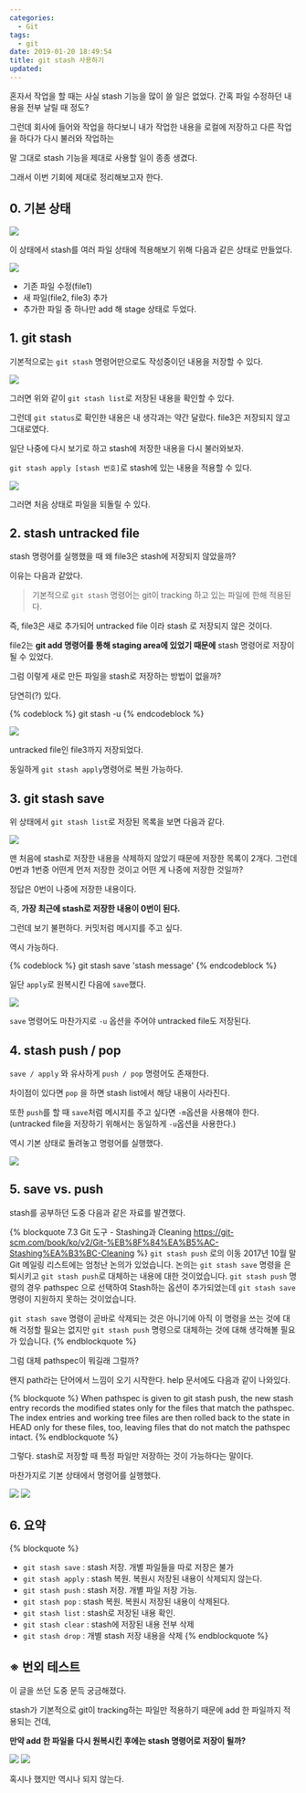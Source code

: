 ```yaml
---
categories:
  - Git
tags:
  - git
date: 2019-01-20 18:49:54
title: git stash 사용하기
updated:
---
```


혼자서 작업을 할 때는 사실 stash 기능을 많이 쓸 일은 없었다. 간혹 파일 수정하던 내용을 전부 날릴 때 정도?

그런데 회사에 들어와 작업을 하다보니 내가 작업한 내용을 로컬에 저장하고 다른 작업을 하다가 다시 불러와 작업하는

말 그대로 stash 기능을 제대로 사용할 일이 종종 생겼다.

그래서 이번 기회에 제대로 정리해보고자 한다.

## 0. 기본 상태

![](/img/git-stash-1.JPG)

이 상태에서 stash를 여러 파일 상태에 적용해보기 위해 다음과 같은 상태로 만들었다.

![](/img/git-stash-2.JPG)

* 기존 파일 수정(file1)
* 새 파일(file2, file3) 추가
* 추가한 파일 중 하나만 add 해 stage 상태로 두었다.

## 1. git stash

기본적으로는 <code>git stash</code> 명령어만으로도 작성중이던 내용을 저장할 수 있다.

![](/img/git-stash-3.JPG)

그러면 위와 같이 `git stash list`로 저장된 내용을 확인할 수 있다.

그런데 `git status`로 확인한 내용은 내 생각과는 약간 달랐다. file3은 저장되지 않고 그대로였다.

일단 나중에 다시 보기로 하고 stash에 저장한 내용을 다시 불러와보자.

`git stash apply [stash 번호]`로 stash에 있는 내용을 적용할 수 있다.

![](/img/git-stash-4.JPG)

그러면 처음 상태로 파일을 되돌릴 수 있다.

## 2. stash untracked file

stash 명령어를 실행했을 때 왜 file3은 stash에 저장되지 않았을까?

이유는 다음과 같았다.

> 기본적으로 `git stash` 명령어는 git이 tracking 하고 있는 파일에 한해 적용된다.

즉, file3은 새로 추가되어 untracked file 이라 stash 로 저장되지 않은 것이다.

file2는 **git add 명령어를 통해 staging area에 있었기 때문에** stash 명령어로 저장이 될 수 있었다.

그럼 이렇게 새로 만든 파일을 stash로 저장하는 방법이 없을까?

당연히(?) 있다.

{% codeblock %}
  git stash -u
{% endcodeblock %}

![](/img/git-stash-5.JPG)

untracked file인 file3까지 저장되었다.

동일하게 `git stash apply`명령어로 복원 가능하다.

## 3. git stash save

위 상태에서 `git stash list`로 저장된 목록을 보면 다음과 같다.

![](/img/git-stash-6.JPG)

맨 처음에 stash로 저장한 내용을 삭제하지 않았기 때문에 저장한 목록이 2개다. 그런데 0번과 1번중 어떤게 먼저 저장한 것이고 어떤 게 나중에 저장한 것일까?

정답은 0번이 나중에 저장한 내용이다.

즉, **가장 최근에 stash로 저장한 내용이 0번이 된다.**

그런데 보기 불편하다. 커밋처럼 메시지를 주고 싶다.

역시 가능하다.

{% codeblock %}
  git stash save 'stash message'
{% endcodeblock %}

일단 `apply`로 원복시킨 다음에 `save`했다.

![](/img/git-stash-7.JPG)

`save` 명령어도 마찬가지로 `-u` 옵션을 주어야 untracked file도 저장된다.

## 4. stash push / pop

`save / apply` 와 유사하게 `push / pop` 명령어도 존재한다.

차이점이 있다면 `pop` 을 하면 stash list에서 해당 내용이 사라진다.

또한 `push`를 할 때 `save`처럼 메시지를 주고 싶다면 `-m`옵션을 사용해야 한다.
(untracked file을 저장하기 위해서는 동일하게 `-u`옵션을 사용한다.)

역시 기본 상태로 돌려놓고 명령어를 실행했다.

![](/img/git-stash-8.JPG)

## 5. save vs. push

stash를 공부하던 도중 다음과 같은 자료를 발견했다.

{% blockquote 7.3 Git 도구 - Stashing과 Cleaning https://git-scm.com/book/ko/v2/Git-%EB%8F%84%EA%B5%AC-Stashing%EA%B3%BC-Cleaning %}
`git stash push` 로의 이동
2017년 10월 말 Git 메일링 리스트에는 엄청난 논의가 있었습니다. 논의는 `git stash save` 명령을 은퇴시키고 `git stash push`로 대체하는 내용에 대한 것이었습니다.
`git stash push` 명령의 경우 pathspec 으로 선택하여 Stash하는 옵션이 추가되었는데 `git stash save` 명령이 지원하지 못하는 것이었습니다.

`git stash save` 명령이 곧바로 삭제되는 것은 아니기에 아직 이 명령을 쓰는 것에 대해 걱정할 필요는 없지만 `git stash push` 명령으로 대체하는 것에 대해 생각해볼 필요가 있습니다.
{% endblockquote %}

그럼 대체 pathspec이 뭐길래 그럴까?

왠지 path라는 단어에서 느낌이 오기 시작한다. help 문서에도 다음과 같이 나와있다.

{% blockquote %}
  When pathspec is given to git stash push, the new stash entry records the modified states only for the files that match the pathspec. The index entries and working tree files are then rolled back to the state in HEAD only for these files, too, leaving files that do not match the pathspec intact.
{% endblockquote %}

그렇다. stash로 저장할 때 특정 파일만 저장하는 것이 가능하다는 말이다.

마찬가지로 기본 상태에서 명령어를 실행했다.

![](/img/git-stash-9.JPG)
![](/img/git-stash-10.JPG)

## 6. 요약

{% blockquote %}
  * `git stash save` : stash 저장. 개별 파일들을 따로 저장은 불가
  * `git stash apply` : stash 복원. 복원시 저장된 내용이 삭제되지 않는다.
  * `git stash push` : stash 저장. 개별 파일 저장 가능.
  * `git stash pop` : stash 복원. 복원시 저장된 내용이 삭제된다.
  * `git stash list` : stash로 저장된 내용 확인.
  * `git stash clear` : stash에 저장된 내용 전부 삭제
  * `git stash drop` : 개별 stash 저장 내용을 삭제
{% endblockquote %}

## ※ 번외 테스트

이 글을 쓰던 도중 문득 궁금해졌다.

stash가 기본적으로 git이 tracking하는 파일만 적용하기 때문에 add 한 파일까지 적용되는 건데,

**만약 add 한 파일을 다시 원복시킨 후에는 stash 명령어로 저장이 될까?**

![](/img/git-stash-11.JPG)
![](/img/git-stash-12.JPG)

혹시나 했지만 역시나 되지 않는다.